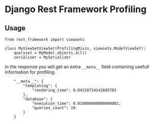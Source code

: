 # Django Rest Framework Profiling

## Usage

```
from rest_framework import viewsets

class MyViewSetViewSet(ProfilingMixin, viewsets.ModelViewSet):
    queryset = MyModel.objects.all()
    serializer = MySerializer
```

In the response you will get an extra `__meta__` field containing usefull information for profiling.

```
    "__meta__": {
        "templating": {
            "rendering_time": 0.04318714141845703
        },
        "database": {
            "execution_time": 0.010000000000000002,
            "queries_count": 10
        }
    }

```
